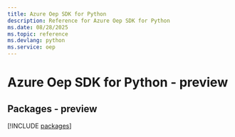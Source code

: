 ```yaml
---
title: Azure Oep SDK for Python
description: Reference for Azure Oep SDK for Python
ms.date: 08/28/2025
ms.topic: reference
ms.devlang: python
ms.service: oep
---
```

# Azure Oep SDK for Python - preview
## Packages - preview
[!INCLUDE [packages](oep-index.md)]